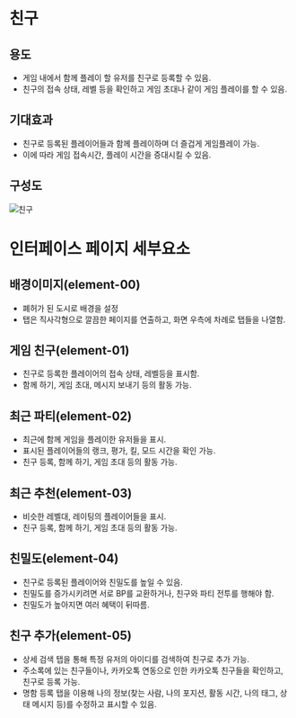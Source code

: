 # 친구
## 용도
 - 게임 내에서 함께 플레이 할 유저를 친구로 등록할 수 있음.
 - 친구의 접속 상태, 레벨 등을 확인하고 게임 초대나 같이 게임 플레이를 할 수 있음.

## 기대효과
 - 친구로 등록된 플레이어들과 함께 플레이하며 더 즐겁게 게임플레이 가능.
 - 이에 따라 게임 접속시간, 플레이 시간을 증대시킬 수 있음.

## 구성도
![친구](https://blogfiles.pstatic.net/MjAxODExMDJfMjEy/MDAxNTQxMDkwMzI4Njcw.b_StY881847xCBATUelPqg_GasAT87MXDPUAIli5kLAg.vyJQs1ZRSIL7iuD_816Y-sTYz16vTxd99MVoCuX5Pi8g.JPEG.ms9648/%EC%B9%9C%EA%B5%AC.jpg)

# 인터페이스 페이지 세부요소
## 배경이미지(element-00)
 - 폐허가 된 도시로 배경을 설정
 - 탭은 직사각형으로 깔끔한 페이지를 연출하고, 화면 우측에 차례로 탭들을 나열함.

## 게임 친구(element-01)
 - 친구로 등록한 플레이어의 접속 상태, 레벨등을 표시함.
 - 함께 하기, 게임 초대, 메시지 보내기 등의 활동 가능.

## 최근 파티(element-02)
 - 최근에 함께 게임을 플레이한 유저들을 표시.
 - 표시된 플레이어들의 랭크, 평가, 킬, 모드 시간을 확인 가능.
 - 친구 등록, 함께 하기, 게임 초대 등의 활동 가능.

## 최근 추천(element-03)
 - 비슷한 레벨대, 레이팅의 플레이어들을 표시.
 - 친구 등록, 함께 하기, 게임 초대 등의 활동 가능.

## 친밀도(element-04)
 - 친구로 등록된 플레이어와 친밀도를 높일 수 있음.
 - 친밀도를 증가시키려면 서로 BP를 교환하거나, 친구와 파티 전투를 행해야 함.
 - 친밀도가 높아지면 여러 혜택이 뒤따름.

## 친구 추가(element-05)
 - 상세 검색 탭을 통해 특정 유저의 아이디를 검색하여 친구로 추가 가능.
 - 주소록에 있는 친구들이나, 카카오톡 연동으로 인한 카카오톡 친구들을 확인하고, 친구로 등록 가능.
 - 명함 등록 탭을 이용해 나의 정보(찾는 사람, 나의 포지션, 활동 시간, 나의 태그, 상태 메시지 등)를 수정하고 표시할 수 있음.
